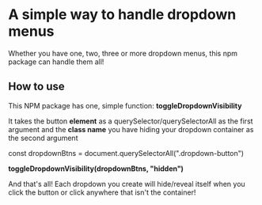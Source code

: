 # A simple way to handle dropdown menus

Whether you have one, two, three or more dropdown menus, this npm package can handle them all!

## How to use

This NPM package has one, simple function: **toggleDropdownVisibility**

It takes the button **element** as a querySelector/querySelectorAll as the first argument and the **class name** you have hiding your dropdown container as the second argument

const dropdownBtns = document.querySelectorAll(".dropdown-button")

**toggleDropdownVisibility(dropdownBtns, "hidden")**

And that's all! Each dropdown you create will hide/reveal itself when you click the button or click anywhere that isn't the container!
